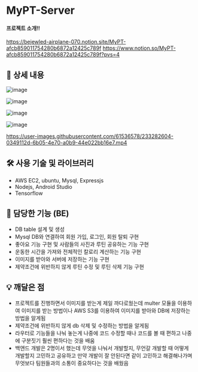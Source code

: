 # MyPT-Server

#### 프로젝트 소개!!
https://bejewled-airplane-070.notion.site/MyPT-afcb859011754280b6872a12425c789f
https://www.notion.so/MyPT-afcb859011754280b6872a12425c789f?pvs=4
## 📖 상세 내용

![image](https://user-images.githubusercontent.com/61536578/233282182-f8f89e7a-db8e-4bb1-9e1d-2a9ed6b4807e.png)

![image](https://user-images.githubusercontent.com/61536578/233282249-8a4e98ce-a5be-40be-aca9-5ce1dc35e397.png)

![image](https://user-images.githubusercontent.com/61536578/233282323-c3f001c2-8a5b-44d5-91cc-ebb69c4865b8.png)

![image](https://user-images.githubusercontent.com/61536578/233282358-7b9ddee1-8e6e-4064-956d-1721a0a6b6a0.png)



https://user-images.githubusercontent.com/61536578/233282604-0349112d-6b05-4e70-a0b9-44e022bb16e7.mp4



## 🛠️ 사용 기술 및 라이브러리

- AWS EC2, ubuntu, Mysql, Expressjs
- Nodejs, Android Studio
- Tensorflow

## 📌 담당한 기능 (BE)

- DB table 설계 및 생성
- Mysql DB와 연결하여 회원 가입, 로그인, 회원 탈퇴 구현
- 좋아요 기능 구현 및 사람들의 사진과 루틴 공유하는 기능 구현
- 운동한 시간을 가져와 전체적인 칼로리 계산하는 기능 구현
- 이미지를 받아와 서버에 저장하는 기능 구현
- 제약조건에 위반하지 않게 루틴 수정 및 루틴 삭제 기능 구현

## 💡 깨달은 점

- 프로젝트를 진행하면서 이미지를 받는게 제일 까다로웠는데 multer 모듈을 이용하여 이미지를 받는 방법이나 AWS S3를 이용하여 이미지를 받아와 DB에 저장하는 방법을 알게됨
- 제약조건에 위반하지 않게 db 삭제 및 수정하는 방법을 알게됨
- 라우터로 기능들을 나눠 놓는게 나중에 코드 수정할 때나 코드를 볼 때 편하고 나중에 구분짓기  훨씬 편하다는 것을 배움
- 백앤드 개발은 2명이서 했는데 무엇을 나눠서 개발할지, 무언갈 개발할 때 어떻게 개발할지 고민하고 공유하고 만약 개발이 잘 안된다면 같이 고민하고 해결해나가며 무엇보다 팀원들과의 소통이 중요하다는 것을 배웠음
